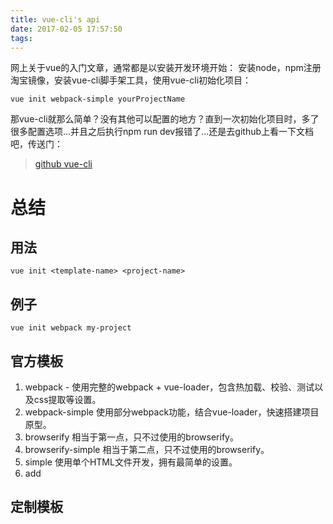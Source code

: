 ```yaml
---
title: vue-cli's api
date: 2017-02-05 17:57:50
tags:
---
```

网上关于vue的入门文章，通常都是以安装开发环境开始：
安装node，npm注册淘宝镜像，安装vue-cli脚手架工具，使用vue-cli初始化项目：
```
vue init webpack-simple yourProjectName
```
那vue-cli就那么简单？没有其他可以配置的地方？直到一次初始化项目时，多了很多配置选项...并且之后执行npm run dev报错了...还是去github上看一下文档吧，传送门：
>[github vue-cli](https://github.com/vuejs/vue-cli)

# 总结
## 用法
```
vue init <template-name> <project-name>
```
## 例子
```
vue init webpack my-project
```
## 官方模板
1. webpack - 使用完整的webpack + vue-loader，包含热加载、校验、测试以及css提取等设置。
2. webpack-simple 使用部分webpack功能，结合vue-loader，快速搭建项目原型。
3. browserify 相当于第一点，只不过使用的browserify。
4. browserify-simple 相当于第二点，只不过使用的browserify。
5. simple 使用单个HTML文件开发，拥有最简单的设置。
6. add
## 定制模板
